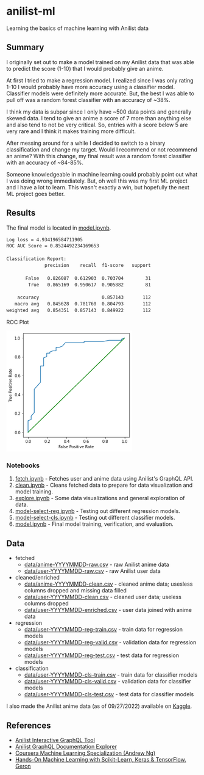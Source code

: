 # anilist-ml

Learning the basics of machine learning with Anilist data

## Summary

I originally set out to make a model trained on my Anilist data that was able
to predict the score (1-10) that I would probably give an anime.

At first I tried to make a regression model. I realized since I was only rating 1-10
I would probably have more accuracy using a classifier model. Classifier models were definitely more accurate.
But, the best I was able to pull off was a random forest classifier with an accuracy of ~38%.

I think my data is subpar since I only have ~500 data points and generally skewed data.
I tend to give an anime a score of 7 more than anything else and also tend to not be very critical.
So, entries with a score below 5 are very rare and I think it makes training more difficult.

After messing around for a while I decided to switch to a binary classification and change my target.
Would I recommend or not recommend an anime?
With this change, my final result was a random forest classifier with an accuracy of ~84-85%.

Someone knowledgeable in machine learning could probably point out what I was doing wrong immediately.
But, oh well this was my first ML project and I have a lot to learn. 
This wasn't exactly a win, but hopefully the next ML project goes better.

## Results

The final model is located in [model.ipynb](model.ipynb).

```txt
Log loss = 4.934196584711905
ROC AUC Score = 0.8524492234169653

Classification Report:
              precision    recall  f1-score   support

       False   0.826087  0.612903  0.703704        31
        True   0.865169  0.950617  0.905882        81

    accuracy                       0.857143       112
   macro avg   0.845628  0.781760  0.804793       112
weighted avg   0.854351  0.857143  0.849922       112
```

ROC Plot

![roc.png](roc.png)

### Notebooks

1. [fetch.ipynb](fetch.ipynb) - Fetches user and anime data using Anilist's GraphQL API.
2. [clean.ipynb](clean.ipynb) - Cleans fetched data to prepare for data visualization and model training.
3. [explore.ipynb](explore.ipynb) - Some data visualizations and general exploration of data.
4. [model-select-reg.ipynb](model-select-reg.ipynb) - Testing out different regression models.
5. [model-select-cls.ipynb](model-select-cls.ipynb) - Testing out different classifier models.
6. [model.ipynb](model-final.ipynb) - Final model training, verification, and evaluation.

## Data

- fetched
  - [data/anime-YYYYMMDD-raw.csv](data/anime-20220927-raw.csv) - raw Anilist anime data
  - [data/user-YYYYMMDD-raw.csv](data/user-20220927-raw.csv) - raw Anilist user data
- cleaned/enriched
  - [data/anime-YYYYMMDD-clean.csv](data/anime-20220927-clean.csv) - cleaned anime data; usesless columns dropped and missing data filled
  - [data/user-YYYYMMDD-clean.csv](data/user-20220927-clean.csv) - cleaned user data; useless columns dropped
  - [data/user-YYYYMMDD-enriched.csv](data/user-20220927-enriched.csv) - user data joined with anime data
- regression
  - [data/user-YYYYMMDD-reg-train.csv](data/user-20220927-reg-train.csv) - train data for regression models
  - [data/user-YYYYMMDD-reg-valid.csv](data/user-20220927-reg-valid.csv) - validation data for regression models
  - [data/user-YYYYMMDD-reg-test.csv](data/user-20220927-reg-test.csv) - test data for regression models
- classification
  - [data/user-YYYYMMDD-cls-train.csv](data/user-20220927-cls-train.csv) - train data for classifier models
  - [data/user-YYYYMMDD-cls-valid.csv](data/user-20220927-cls-valid.csv) - validation data for classifier models
  - [data/user-YYYYMMDD-cls-test.csv](data/user-20220927-cls-test.csv) - test data for classifier models

I also made the Anilist anime data (as of 09/27/2022) available on 
[Kaggle](https://www.kaggle.com/datasets/barrettotte/anilistanimedata).

## References

- [Anilist Interactive GraphQL Tool](https://anilist.co/graphiql)
- [Anilist GraphQL Documentation Explorer](https://anilist.github.io/ApiV2-GraphQL-Docs/)
- [Coursera Machine Learning Specialization (Andrew Ng)](https://www.coursera.org/specializations/machine-learning-introduction)
- [Hands-On Machine Learning with Scikit-Learn, Keras & TensorFlow. Geron](https://www.amazon.com/Hands-Machine-Learning-Scikit-Learn-TensorFlow/dp/1492032646)
